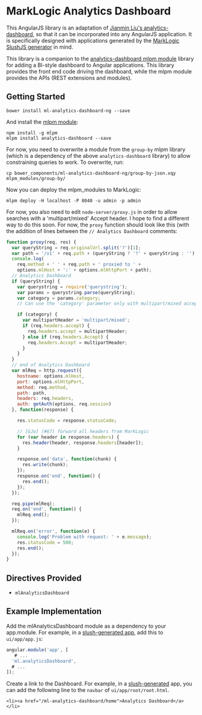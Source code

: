 # MarkLogic Analytics Dashboard

This AngularJS library is an adaptation of [Jianmin Liu's
analytics-dashboard](https://github.com/jianmin/analytics-dashboard), so that
it can be incorporated into any AngularJS application. It is specifically
designed with applications generated by the [MarkLogic SlushJS
generator](https://github.com/marklogic/slush-marklogic-node) in mind.

This library is a companion to the [analytics-dashboard mlpm
module](https://github.com/patrickmcelwee/mlpm-analytics-dashboard) library for
adding a BI-style dashboard to Angular applications. This library provides the
front end code driving the dashboard, while the mlpm module provides the APIs
(REST extensions and modules).

## Getting Started

    bower install ml-analytics-dashboard-ng --save

And install the [mlpm module](https://github.com/patrickmcelwee/mlpm-analytics-dashboard):

    npm install -g mlpm
    mlpm install analytics-dashboard --save

For now, you need to overwrite a module from the `group-by` mlpm library (which
is a dependency of the above `analytics-dashboard` library) to allow
constraining queries to work. To overwrite, run:

    cp bower_components/ml-analytics-dashboard-ng/group-by-json.xqy mlpm_modules/group-by/

Now you can deploy the mlpm_modules to MarkLogic:
    
    mlpm deploy -H localhost -P 8040 -u admin -p admin

For now, you also need to edit `node-server/proxy.js` in order to allow
searches with a 'multipart/mixed' Accept header. I hope to find a different way
to do this soon. For now, the `proxy` function should look like this (with the
addition of lines between the `// Analytics Dashboard` comments:

```javascript
function proxy(req, res) {
  var queryString = req.originalUrl.split('?')[1];
  var path = '/v1' + req.path + (queryString ? '?' + queryString : '');
  console.log(
    req.method + ' ' + req.path + ' proxied to ' +
    options.mlHost + ':' + options.mlHttpPort + path);
  // Analytics Dashboard
  if (queryString) {
    var querystring = require('querystring');
    var params = querystring.parse(queryString);
    var category = params.category;
    // Can use the 'category' parameter only with multipart/mixed accept.

    if (category) {
      var multipartHeader = 'multipart/mixed';
      if (req.headers.accept) {
        req.headers.accept = multipartHeader;
      } else if (req.headers.Accept) {
        req.headers.Accept = multipartHeader;
      }
    }
  }
  // end of Analytics Dashboard
  var mlReq = http.request({
    hostname: options.mlHost,
    port: options.mlHttpPort,
    method: req.method,
    path: path,
    headers: req.headers,
    auth: getAuth(options, req.session)
  }, function(response) {

    res.statusCode = response.statusCode;

    // [GJo] (#67) forward all headers from MarkLogic
    for (var header in response.headers) {
      res.header(header, response.headers[header]);
    }

    response.on('data', function(chunk) {
      res.write(chunk);
    });
    response.on('end', function() {
      res.end();
    });
  });

  req.pipe(mlReq);
  req.on('end', function() {
    mlReq.end();
  });

  mlReq.on('error', function(e) {
    console.log('Problem with request: ' + e.message);
    res.statusCode = 500;
    res.end();
  });
}
```

## Directives Provided

- `mlAnalyticsDashboard`

## Example Implementation

Add the mlAnalyticsDashboard module as a dependency to your app.module. For
example, in a [slush-generated
app](https://github.com/marklogic/slush-marklogic-node), add this to
`ui/app/app.js`:

```javascript
angular.module('app', [
   # ...
  'ml.analyticsDashboard',
  # ...
]);
```

Create a link to the Dashboard. For example, in
a [slush-generated](https://github.com/marklogic/slush-marklogic-node) app, you
can add the following line to the `navbar` of `ui/app/root/root.html`.

    <li><a href="/ml-analytics-dashboard/home">Analytics Dashboard</a></li>
